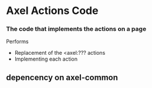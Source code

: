 # Axel Actions Code

### The code that implements the actions on a page
Performs
- Replacement of the <axel:??? actions
- Implementing each action

## depencency on axel-common
